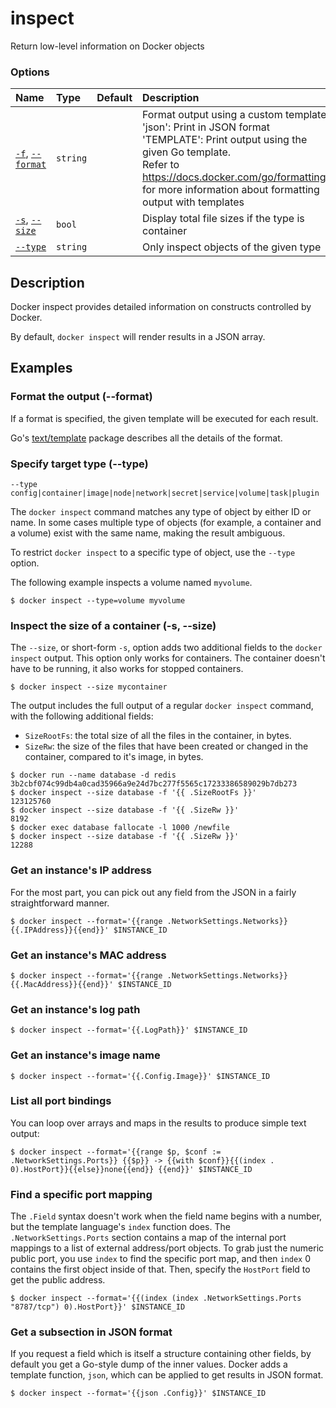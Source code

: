# inspect

<!---MARKER_GEN_START-->
Return low-level information on Docker objects

### Options

| Name                                   | Type     | Default | Description                                                                                                                                                                                                                                                        |
|:---------------------------------------|:---------|:--------|:-------------------------------------------------------------------------------------------------------------------------------------------------------------------------------------------------------------------------------------------------------------------|
| [`-f`](#format), [`--format`](#format) | `string` |         | Format output using a custom template:<br>'json':             Print in JSON format<br>'TEMPLATE':         Print output using the given Go template.<br>Refer to https://docs.docker.com/go/formatting/ for more information about formatting output with templates |
| [`-s`](#size), [`--size`](#size)       | `bool`   |         | Display total file sizes if the type is container                                                                                                                                                                                                                  |
| [`--type`](#type)                      | `string` |         | Only inspect objects of the given type                                                                                                                                                                                                                             |


<!---MARKER_GEN_END-->

## Description

Docker inspect provides detailed information on constructs controlled by Docker.

By default, `docker inspect` will render results in a JSON array.

## Examples

### <a name="format"></a> Format the output (--format)

If a format is specified, the given template will be executed for each result.

Go's [text/template](https://pkg.go.dev/text/template) package describes
all the details of the format.

### <a name="type"></a> Specify target type (--type)

`--type config|container|image|node|network|secret|service|volume|task|plugin`

The `docker inspect` command matches any type of object by either ID or name. In
some cases multiple type of objects (for example, a container and a volume)
exist with the same name, making the result ambiguous.

To restrict `docker inspect` to a specific type of object, use the `--type`
option.

The following example inspects a volume named `myvolume`.

```console
$ docker inspect --type=volume myvolume
```

### <a name="size"></a> Inspect the size of a container (-s, --size)

The `--size`, or short-form `-s`, option adds two additional fields to the
`docker inspect` output. This option only works for containers. The container
doesn't have to be running, it also works for stopped containers.

```console
$ docker inspect --size mycontainer
```

The output includes the full output of a regular `docker inspect` command, with
the following additional fields:

- `SizeRootFs`: the total size of all the files in the container, in bytes.
- `SizeRw`: the size of the files that have been created or changed in the
  container, compared to it's image, in bytes.

```console
$ docker run --name database -d redis
3b2cbf074c99db4a0cad35966a9e24d7bc277f5565c17233386589029b7db273
$ docker inspect --size database -f '{{ .SizeRootFs }}'
123125760
$ docker inspect --size database -f '{{ .SizeRw }}'
8192
$ docker exec database fallocate -l 1000 /newfile
$ docker inspect --size database -f '{{ .SizeRw }}'
12288
```

### Get an instance's IP address

For the most part, you can pick out any field from the JSON in a fairly
straightforward manner.

```console
$ docker inspect --format='{{range .NetworkSettings.Networks}}{{.IPAddress}}{{end}}' $INSTANCE_ID
```

### Get an instance's MAC address

```console
$ docker inspect --format='{{range .NetworkSettings.Networks}}{{.MacAddress}}{{end}}' $INSTANCE_ID
```

### Get an instance's log path

```console
$ docker inspect --format='{{.LogPath}}' $INSTANCE_ID
```

### Get an instance's image name

```console
$ docker inspect --format='{{.Config.Image}}' $INSTANCE_ID
```

### List all port bindings

You can loop over arrays and maps in the results to produce simple text output:

```console
$ docker inspect --format='{{range $p, $conf := .NetworkSettings.Ports}} {{$p}} -> {{with $conf}}{{(index . 0).HostPort}}{{else}}none{{end}} {{end}}' $INSTANCE_ID
```

### Find a specific port mapping

The `.Field` syntax doesn't work when the field name begins with a number, but
the template language's `index` function does. The `.NetworkSettings.Ports`
section contains a map of the internal port mappings to a list of external
address/port objects. To grab just the numeric public port, you use `index` to
find the specific port map, and then `index` 0 contains the first object inside
of that. Then, specify the `HostPort` field to get the public address.

```console
$ docker inspect --format='{{(index (index .NetworkSettings.Ports "8787/tcp") 0).HostPort}}' $INSTANCE_ID
```

### Get a subsection in JSON format

If you request a field which is itself a structure containing other fields, by
default you get a Go-style dump of the inner values. Docker adds a template
function, `json`, which can be applied to get results in JSON format.

```console
$ docker inspect --format='{{json .Config}}' $INSTANCE_ID
```
